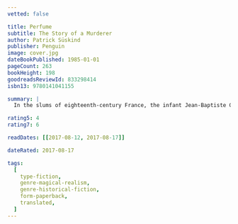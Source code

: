 ```yaml
---
vetted: false

title: Perfume
subtitle: The Story of a Murderer
author: Patrick Süskind
publisher: Penguin
image: cover.jpg
dateBookPublished: 1985-01-01
pageCount: 263
bookHeight: 198
goodreadsReviewId: 833298414
isbn13: 9780141041155

summary: |
  In the slums of eighteenth-century France, the infant Jean-Baptiste Grenouille is born with one sublime gift: an absolute sense of smell. As a boy, he lives to decipher the odors of Paris, and apprentices himself to a prominent perfumer who teaches him the ancient art of mixing precious oils and herbs.

rating5: 4
rating7: 6

readDates: [[2017-08-12, 2017-08-17]]

dateRated: 2017-08-17

tags:
  [
    type-fiction,
    genre-magical-realism,
    genre-historical-fiction,
    form-paperback,
    translated,
  ]
---
```

